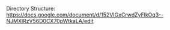 Directory Structure:
https://docs.google.com/document/d/152VIGxCrwdZyFlkOq3--NJMXlRzV56D0CX70pWtkaLA/edit

